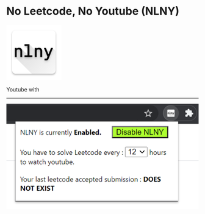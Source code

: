 # No Leetcode, No Youtube (NLNY)

![nlny](icons/white_144.png)

Youtube with

---

![capture](capture.png)

